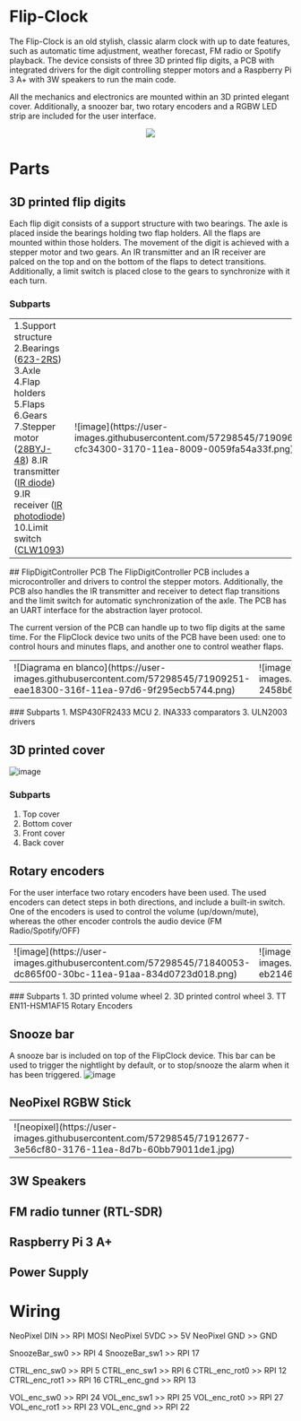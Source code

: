 # Flip-Clock

The Flip-Clock is an old stylish, classic alarm clock with up to date features, such as automatic time adjustment, weather forecast, FM radio or Spotify playback. The device consists of three 3D printed flip digits, a  PCB with integrated drivers for the digit controlling stepper motors and a Raspberry Pi 3 A+ with 3W speakers to run the main code.

All the mechanics and electronics are mounted within an 3D printed elegant cover. Additionally, a snoozer bar, two rotary encoders and a RGBW LED strip are included for the user interface.

<center>
<img src="https://user-images.githubusercontent.com/57298545/71907740-ef586c80-316c-11ea-82d4-6763a5d89800.png">
</center>

# Parts

## 3D printed flip digits

Each flip digit consists of a support structure with two bearings. The axle is placed inside the bearings holding two flap holders. All the flaps are mounted within those holders. The movement of the digit is achieved with a stepper motor and two gears. An IR transmitter and an IR receiver are palced on the top and on the bottom of the flaps to detect transitions. Additionally, a limit switch is placed close to the gears to synchronize with it each turn.

### Subparts
<table>
	<td width=200>
        1.Support structure
        2.Bearings (<a href="https://www.amazon.es/gp/product/B07CWLGNJ5/ref=ppx_yo_dt_b_asin_title_o07_s01?ie=UTF8&psc=1">623-2RS</a>)
        3.Axle
        4.Flap holders
        5.Flaps
        6.Gears
        7.Stepper motor (<a href="https://www.amazon.es/gp/product/B07LCFKJB8/ref=ppx_yo_dt_b_asin_title_o01_s00?ie=UTF8&psc=1">28BYJ-48</a>)
        8.IR transmitter (<a href="https://www.amazon.es/gp/product/B07F3W2SP4/ref=ppx_yo_dt_b_asin_title_o07_s00?ie=UTF8&psc=1">IR diode</a>)
        9.IR receiver (<a href="https://www.amazon.es/gp/product/B07F3W2SP4/ref=ppx_yo_dt_b_asin_title_o07_s00?ie=UTF8&psc=1">IR photodiode</a>)
        10.Limit switch (<a href="https://www.amazon.es/gp/product/B07GKS9XC7/ref=ppx_yo_dt_b_asin_title_o05_s00?ie=UTF8&psc=1">CLW1093</a>)
	</td>
    <td>
    	![image](https://user-images.githubusercontent.com/57298545/71909685-cfc34300-3170-11ea-8009-0059fa54a33f.png)
	</td>
</table>
## FlipDigitController PCB
The FlipDigitController PCB includes a microcontroller and drivers to control the stepper motors. Additionally, the PCB also handles the IR transmitter and receiver to detect flap transitions and the limit switch for automatic synchronization of the axle. The PCB has an UART interface for the abstraction layer protocol.

The current version of the PCB can handle up to two flip digits at the same time. For the FlipClock device two units of the PCB have been used: one to control hours and minutes flaps, and another one to control weather flaps.

<table>
	<td>
    	![Diagrama en blanco](https://user-images.githubusercontent.com/57298545/71909251-eae18300-316f-11ea-97d6-9f295ecb5744.png)
    </td>
	<td>
    	![image](https://user-images.githubusercontent.com/57298545/71839735-2458b680-30bc-11ea-927b-b251d45d2cdc.png)		</td>
</table>
### Subparts
1. MSP430FR2433 MCU
2. INA333 comparators
3. ULN2003 drivers

## 3D printed cover
![image](https://user-images.githubusercontent.com/57298545/71839981-af39b100-30bc-11ea-9f0e-0c204987276a.png)
### Subparts
1. Top cover
2. Bottom cover
3. Front cover
4. Back cover

## Rotary encoders
For the user interface two rotary encoders have been used. The used encoders can detect steps in both directions, and include a built-in switch. One of the encoders is used to control the volume (up/down/mute), whereas the other encoder controls the audio device (FM Radio/Spotify/OFF)
<center>
<table>
		<td>![image](https://user-images.githubusercontent.com/57298545/71840053-dc865f00-30bc-11ea-91aa-834d0723d018.png)</td>
        <td>![image](https://user-images.githubusercontent.com/57298545/71840601-eb214600-30bd-11ea-8e2c-8bffe343c412.png)</td>
</table>
</center>
### Subparts
1. 3D printed volume wheel
2. 3D printed control wheel
3. TT EN11-HSM1AF15 Rotary Encoders


## Snooze bar
A snooze bar is included on top of the FlipClock device. This bar can be used to trigger the nightlight by default, or to stop/snooze the alarm when it has been triggered.
![image](https://user-images.githubusercontent.com/57298545/71840138-ffb10e80-30bc-11ea-9305-3af52d365865.png)

## NeoPixel RGBW Stick

<table width=50%>
	<td>
    	![neopixel](https://user-images.githubusercontent.com/57298545/71912677-3e56cf80-3176-11ea-8d7b-60bb79011de1.jpg)
    </td>
</table>



## 3W Speakers

## FM radio tunner (RTL-SDR)

## Raspberry Pi 3 A+

## Power Supply

# Wiring
NeoPixel DIN 	>> RPI MOSI
NeoPixel 5VDC	>> 5V
NeoPixel GND	>> GND

SnoozeBar_sw0	>> RPI 4
SnoozeBar_sw1	>> RPI 17

CTRL_enc_sw0	>> RPI 5
CTRL_enc_sw1	>> RPI 6
CTRL_enc_rot0	>> RPI 12
CTRL_enc_rot1	>> RPI 16
CTRL_enc_gnd	>> RPI 13

VOL_enc_sw0	>> RPI 24
VOL_enc_sw1	>> RPI 25
VOL_enc_rot0	>> RPI 27
VOL_enc_rot1	>> RPI 23
VOL_enc_gnd	>> RPI 22
